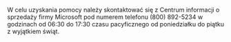 W celu uzyskania pomocy należy skontaktować się z Centrum informacji o sprzedaży firmy Microsoft pod numerem telefonu (800) 892-5234 w godzinach od 06:30 do 17:30 czasu pacyficznego od poniedziałku do piątku z wyjątkiem świąt.

<!--HONumber=May16_HO1-->



